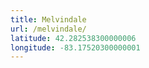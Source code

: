 ```yaml
---
title: Melvindale
url: /melvindale/
latitude: 42.282538300000006
longitude: -83.17520300000001
---
```

